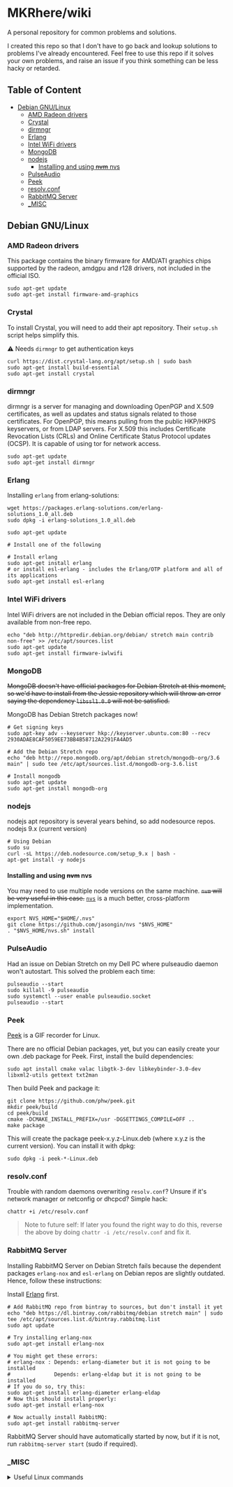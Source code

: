 # MKRhere/wiki

A personal repository for common problems and solutions.

I created this repo so that I don't have to go back and lookup solutions to problems I've already encountered. Feel free to use this repo if it solves your own problems, and raise an issue if you think something can be less hacky or retarded.

## Table of Content

- [Debian GNU/Linux](#debian-gnulinux)
    - [AMD Radeon drivers](#amd-radeon-drivers)
    - [Crystal](#crystal)
    - [dirmngr](#dirmngr)
    - [Erlang](#erlang)
    - [Intel WiFi drivers](#intel-wifi-drivers)
    - [MongoDB](#mongodb)
    - [nodejs](#nodejs)
        - [Installing and using ~~nvm~~ nvs](#installing-and-using-nvm-nvs)
    - [PulseAudio](#pulseaudio)
    - [Peek](#peek)
    - [resolv.conf](#resolvconf)
    - [RabbitMQ Server](#rabbitmq-server)
    - [_MISC](#_misc)

## Debian GNU/Linux

### AMD Radeon drivers

This package contains the binary firmware for AMD/ATI graphics chips supported by the radeon, amdgpu and r128 drivers, not included in the official ISO.

```shell
sudo apt-get update
sudo apt-get install firmware-amd-graphics
```

### Crystal

To install Crystal, you will need to add their apt repository. Their `setup.sh` script helps simplify this.

⚠️ Needs `dirmngr` to get authentication keys

```shell
curl https://dist.crystal-lang.org/apt/setup.sh | sudo bash
sudo apt-get install build-essential
sudo apt-get install crystal
```

### dirmngr

dirmngr is a server for managing and downloading OpenPGP and X.509 certificates, as well as updates and status signals related to those certificates. For OpenPGP, this means pulling from the public HKP/HKPS keyservers, or from LDAP servers. For X.509 this includes Certificate Revocation Lists (CRLs) and Online Certificate Status Protocol updates (OCSP). It is capable of using tor for network access.

```shell
sudo apt-get update
sudo apt-get install dirmngr
```

### Erlang

Installing `erlang` from erlang-solutions:

```shell
wget https://packages.erlang-solutions.com/erlang-solutions_1.0_all.deb
sudo dpkg -i erlang-solutions_1.0_all.deb

sudo apt-get update

# Install one of the following

# Install erlang
sudo apt-get install erlang
# or install esl-erlang - includes the Erlang/OTP platform and all of its applications
sudo apt-get install esl-erlang
```

### Intel WiFi drivers

Intel WiFi drivers are not included in the Debian official repos. They are only available from non-free repo.

```shell
echo "deb http://httpredir.debian.org/debian/ stretch main contrib non-free" >> /etc/apt/sources.list
sudo apt-get update
sudo apt-get install firmware-iwlwifi
```

### MongoDB

~~MongoDB doesn't have official packages for Debian Stretch at this moment, so we'd have to install from the Jessie repository which will throw an error saying the dependency `libssl1.0.0` will not be satisfied.~~

MongoDB has Debian Stretch packages now!

```shell
# Get signing keys
sudo apt-key adv --keyserver hkp://keyserver.ubuntu.com:80 --recv 2930ADAE8CAF5059EE73BB4B58712A2291FA4AD5

# Add the Debian Stretch repo
echo "deb http://repo.mongodb.org/apt/debian stretch/mongodb-org/3.6 main" | sudo tee /etc/apt/sources.list.d/mongodb-org-3.6.list

# Install mongodb
sudo apt-get update
sudo apt-get install mongodb-org
```

### nodejs

nodejs apt repository is several years behind, so add nodesource repos. nodejs 9.x (current version)

```shell
# Using Debian
sudo su
curl -sL https://deb.nodesource.com/setup_9.x | bash -
apt-get install -y nodejs
```

#### Installing and using ~~nvm~~ nvs

You may need to use multiple node versions on the same machine. ~~`nvm` will be very useful in this case.~~ [`nvs`](https://github.com/jasongin/nvs) is a much better, cross-platform implementation.

```shell
export NVS_HOME="$HOME/.nvs"
git clone https://github.com/jasongin/nvs "$NVS_HOME"
. "$NVS_HOME/nvs.sh" install
```

### PulseAudio

Had an issue on Debian Stretch on my Dell PC where pulseaudio daemon won't autostart. This solved the problem each time:

```shell
pulseaudio --start
sudo killall -9 pulseaudio
sudo systemctl --user enable pulseaudio.socket
pulseaudio --start
```

### Peek

[Peek](https://github.com/phw/peek#debian) is a GIF recorder for Linux.

There are no official Debian packages, yet, but you can easily create your own .deb package for Peek. First, install the build dependencies:

```shell
sudo apt install cmake valac libgtk-3-dev libkeybinder-3.0-dev libxml2-utils gettext txt2man
```

Then build Peek and package it:

```shell
git clone https://github.com/phw/peek.git
mkdir peek/build
cd peek/build
cmake -DCMAKE_INSTALL_PREFIX=/usr -DGSETTINGS_COMPILE=OFF ..
make package
```

This will create the package peek-x.y.z-Linux.deb (where x.y.z is the current version). You can install it with dpkg:

```shell
sudo dpkg -i peek-*-Linux.deb
```

### resolv.conf

Trouble with random daemons overwriting `resolv.conf`? Unsure if it's network manager or netconfig or dhcpcd? Simple hack:

```shell
chattr +i /etc/resolv.conf
```

> Note to future self: If later you found the right way to do this, reverse the above by doing `chattr -i /etc/resolv.conf` and fix it.

### RabbitMQ Server

Installing RabbitMQ Server on Debian Stretch fails because the dependent packages `erlang-nox` and `esl-erlang` on Debian repos are slightly outdated. Hence, follow these instructions:

Install [Erlang](#erlang) first.

```shell
# Add RabbitMQ repo from bintray to sources, but don't install it yet
echo "deb https://dl.bintray.com/rabbitmq/debian stretch main" | sudo tee /etc/apt/sources.list.d/bintray.rabbitmq.list
sudo apt update

# Try installing erlang-nox
sudo apt-get install erlang-nox

# You might get these errors:
# erlang-nox : Depends: erlang-diameter but it is not going to be installed
#              Depends: erlang-eldap but it is not going to be installed
# If you do so, try this:
sudo apt-get install erlang-diameter erlang-eldap
# Now this should install properly:
sudo apt-get install erlang-nox

# Now actually install RabbitMQ:
sudo apt-get install rabbitmq-server
```

RabbitMQ Server should have automatically started by now, but if it is not, run `rabbitmq-server start` (sudo if required).

### _MISC

<details>
<summary>Useful Linux commands</summary>

- Information about graphic card:
	- `sudo lspci -v -s 01:00.0`
	- `inxi -Gx`
- List all shell commands available `compgen -c` (use with `grep`?)
</details>

